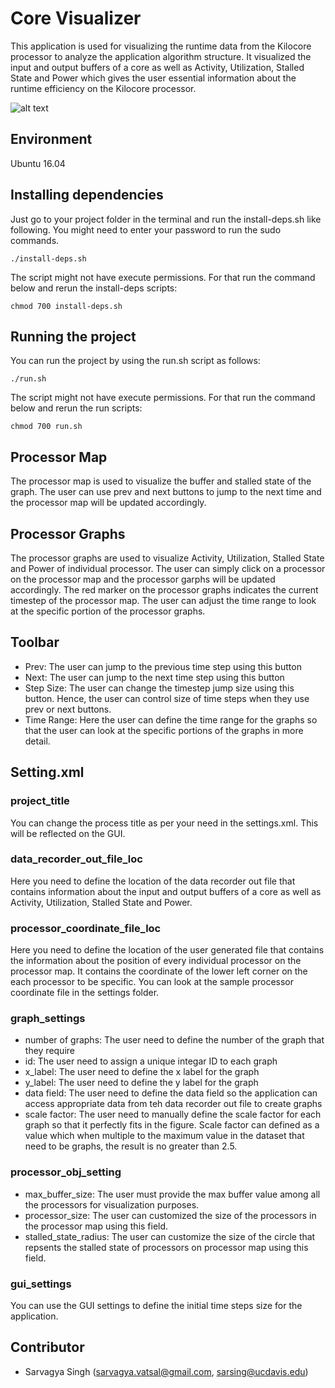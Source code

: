 # Core Visualizer
This application is used for visualizing the runtime data from the Kilocore processor to analyze the application algorithm structure. It visualized the input and output buffers of a core as well as Activity, Utilization, Stalled State and Power which gives the user essential information about the runtime efficiency on the Kilocore processor.

![alt text](https://github.com/sarvagya-vatsal/core-visualizer/blob/master/images/gui.png)


## Environment 

Ubuntu 16.04 

## Installing dependencies 

Just go to your project folder in the terminal and run the install-deps.sh like following. You might need to enter your password to run the sudo commands. 

`./install-deps.sh`

The script might not have execute permissions. For that run the command below and rerun the install-deps scripts: 

`chmod 700 install-deps.sh`

## Running the project 

You can run the project by using the run.sh script as follows: 

`./run.sh`

The script might not have execute permissions. For that run the command below and rerun the run scripts: 

`chmod 700 run.sh`

## Processor Map

The processor map is used to visualize the buffer and stalled state of the graph. The user can use prev and next buttons to jump to the next time and the processor map will be updated accordingly. 

## Processor Graphs 

The processor graphs are used to visualize Activity, Utilization, Stalled State and Power of individual processor. The user can simply click on a processor on the processor map and the processor garphs will be updated accordingly. The red marker on the processor graphs indicates the current timestep of the processor map. The user can adjust the time range to look at the specific portion of the processor graphs. 

## Toolbar

* Prev: The user can jump to the previous time step using this button 
* Next: The user can jump to the next time step using this button 
* Step Size: The user can change the timestep jump size using this button. Hence, the user can control size of time steps when they use prev or next buttons.
* Time Range: Here the user can define the time range for the graphs so that the user can look at the specific portions of the graphs in more detail. 

## Setting.xml 

### project_title

You can change the process title as per your need in the settings.xml. This will be reflected on the GUI. 

### data_recorder_out_file_loc

Here you need to define the location of the data recorder out file that contains information about the input and output buffers of a core as well as Activity, Utilization, Stalled State and Power.  

### processor_coordinate_file_loc

Here you need to define the location of the user generated file that contains the information about the position of every individual processor on the processor map. It contains the coordinate of the lower left corner on the each processor to be specific. You can look at the sample processor coordinate file in the settings folder. 

### graph_settings

* number of graphs: The user need to define the number of the graph that they require 
* id: The user need to assign a unique integar ID to each graph 
* x_label: The user need to define the x label for the graph 
* y_label: The user need to define the y label for the graph 
* data field: The user need to define the data field so the application can access appropriate data from teh data recorder out file to create graphs 
* scale factor: The user need to manually define the scale factor for each graph so that it perfectly fits in the figure. Scale factor can defined as a value which when multiple to the maximum value in the dataset that need to be graphs, the result is no greater than 2.5. 

### processor_obj_setting 

* max_buffer_size: The user must provide the max buffer value among all the processors for visualization purposes. 
* processor_size: The user can customized the size of the processors in the processor map using this field.
* stalled_state_radius: The user can customize the size of the circle that repsents the stalled state of processors on processor map using this field. 

### gui_settings 

You can use the GUI settings to define the initial time steps size for the application.

## Contributor 
* Sarvagya Singh (sarvagya.vatsal@gmail.com, sarsing@ucdavis.edu)
